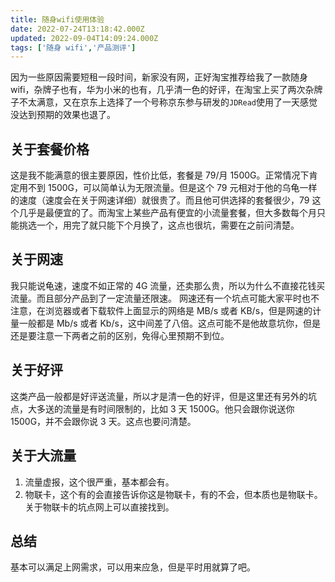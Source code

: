 ```yaml
---
title: 随身wifi使用体验
date: 2022-07-24T13:18:42.000Z
updated: 2022-09-04T14:09:24.000Z
tags: ['随身 wifi','产品测评']
---
```

  
因为一些原因需要短租一段时间，新家没有网，正好淘宝推荐给我了一款随身 wifi，杂牌子也有，华为小米的也有，几乎清一色的好评，在淘宝上买了两次杂牌子不太满意，又在京东上选择了一个号称京东参与研发的`JDRead`使用了一天感觉没达到预期的效果也退了。

## 关于套餐价格

这是我不能满意的很主要原因，性价比低，套餐是 79/月 1500G。正常情况下肯定用不到 1500G，可以简单认为无限流量。但是这个 79 元相对于他的乌龟一样的速度（速度会在关于网速详细）就很贵了。而且他可供选择的套餐很少，79 这个几乎是最便宜的了。而淘宝上某些产品有便宜的小流量套餐，但大多数每个月只能挑选一个，用完了就只能下个月换了，这点也很坑，需要在之前问清楚。

## 关于网速

我只能说龟速，速度不如正常的 4G 流量，还卖那么贵，所以为什么不直接花钱买流量。而且部分产品到了一定流量还限速。
网速还有一个坑点可能大家平时也不注意，在浏览器或者下载软件上面显示的网络是 MB/s 或者 KB/s，但是网速的计量一般都是 Mb/s 或者 Kb/s，这中间差了八倍。这点可能不是他故意坑你，但是还是要注意一下两者之前的区别，免得心里预期不到位。

## 关于好评

这类产品一般都是好评送流量，所以才是清一色的好评，但是这里还有另外的坑点，大多送的流量是有时间限制的，比如 3 天 1500G。他只会跟你说送你 1500G，并不会跟你说 3 天。这点也要问清楚。

## 关于大流量

1. 流量虚报，这个很严重，基本都会有。
2. 物联卡，这个有的会直接告诉你这是物联卡，有的不会，但本质也是物联卡。关于物联卡的坑点网上可以直接找到。

## 总结

基本可以满足上网需求，可以用来应急，但是平时用就算了吧。
